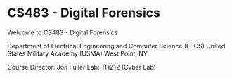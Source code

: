 # CS483 - Digital Forensics

Welcome to CS483 - Digital Forensics

Department of Electrical Engineering and Computer Science (EECS)
United States Military Academy (USMA)
West Point, NY

Course Director: Jon Fuller
Lab: TH212 (Cyber Lab)
